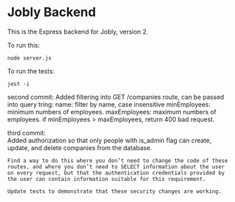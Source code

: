 # Jobly Backend

This is the Express backend for Jobly, version 2.

To run this:

    node server.js
    
To run the tests:

    jest -i

second commit:
    Added filtering into GET /companies route, can be passed into
    query tring:
        name: filter by name, case insensitive
        minEmployees: minimum numbers of employees.
        maxEmployees: maximum numbers of employees.
        if minEmployees > maxEmployees, return 400 bad request.

third commit:  
    Added authorization so that only people with is_admin flag can
    create, update, and delete companies from the database.
    

    Find a way to do this where you don’t need to change the code of these routes, and where you don’t need to SELECT information about the user on every request, but that the authentication credentials provided by the user can contain information suitable for this requirement.

    Update tests to demonstrate that these security changes are working.


